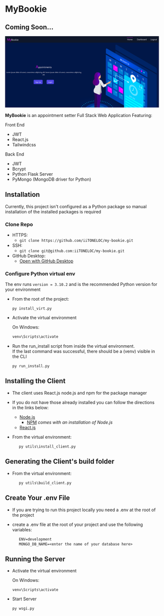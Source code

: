 # MyBookie

## Coming Soon...

![MyBookie](./assets/images/screenshot.png)

**MyBookie** is an appointment setter Full Stack Web Application Featuring:

Front End

- JWT
- React.js
- Tailwindcss

Back End

- JWT
- Bcrypt
- Python Flask Server
- PyMongo (MongoDB driver for Python)

## Installation

Currently, this project isn't configured as a Python package so manual installation of the installed packages is required

### Clone Repo

- HTTPS:
  - `git clone https://github.com/iiTONELOC/my-bookie.git`
- SSH:
  - `git clone git@github.com:iiTONELOC/my-bookie.git`
- GitHub Desktop:
  - [Open with GitHub Desktop](x-github-client://openRepo/https://github.com/iiTONELOC/my-bookie)

### Configure Python virtual env

The env runs `version = 3.10.2` and is the recommended Python version for your environment

- From the root of the project:

  ```shell
  py install_virt.py
  ```

- Activate the virtual environment

  On Windows:

  ```sh
  venv\Scripts\activate
  ```

- Run the run_install script from inside the virtual environment.  
  If the last command was successful, there should be a (venv) visible in the CLI

  ```shell
  py run_install.py
  ```

## Installing the Client

- The client uses React.js node.js and npm for the package manager
- If you do not have those already installed you can follow the directions in the links below:
  - [Node.js](https://nodejs.org/en/)
    - [NPM](https://docs.npmjs.com/cli/v8/configuring-npm/install) *comes with an installation of Node.js*
  - [React.js](https://reactjs.org/)
- From the virtual environment:

  ```shell
     py utils\install_client.py
  ```
  
## Generating the Client's build folder

- From the virtual environment:

  ```shell
     py utils\build_client.py
  ```

## Create Your .env File

- If you are trying to run this project locally you need a .env at the root of the project
- create a .env file at the root of your project and use the following variables:
  
   ```shell 
      ENV=development
      MONGO_DB_NAME=<enter the name of your database here>
   ```

## Running the Server

- Activate the virtual environment

  On Windows:

  ```shell
  venv\Scripts\activate
  ```

- Start Server

  ```shell
  py wsgi.py
  ```
